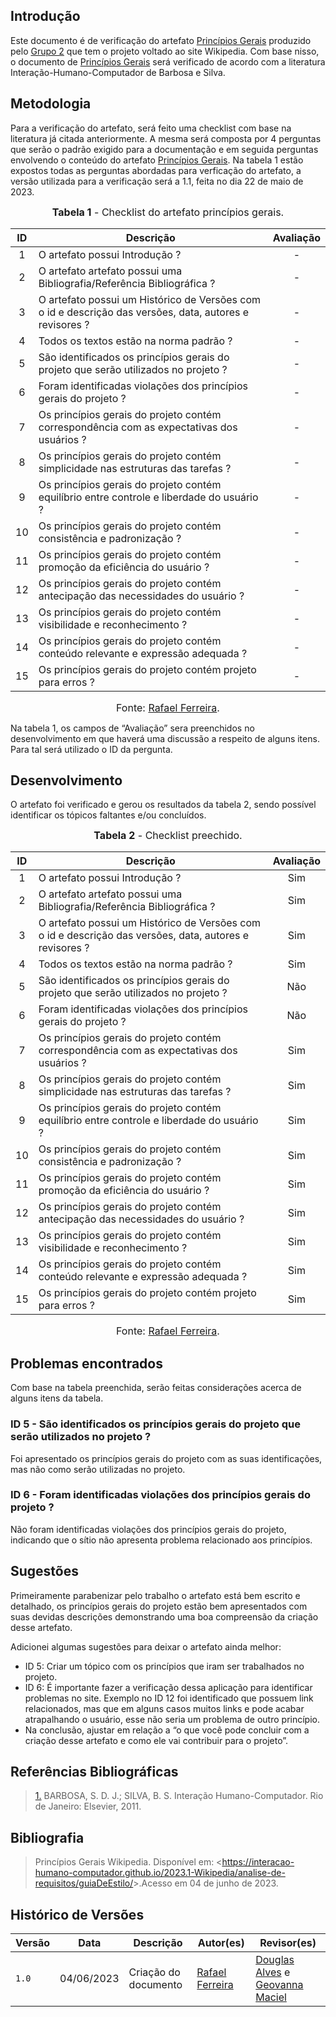 ## Introdução
Este documento é de verificação do artefato [Princípios Gerais](https://interacao-humano-computador.github.io/2023.1-Wikipedia/analise-de-requisitos/principiosGerais/) produzido pelo [Grupo 2](https://interacao-humano-computador.github.io/2023.1-Wikipedia/) que tem o projeto voltado ao site Wikipedia. Com base nisso, o documento de [Princípios Gerais](https://interacao-humano-computador.github.io/2023.1-Wikipedia/analise-de-requisitos/principiosGerais/) será verificado de acordo com a literatura Interação-Humano-Computador de Barbosa e Silva.

## Metodologia
Para a verificação do artefato, será feito uma checklist com base na literatura já citada anteriormente. A mesma será composta por 4 perguntas que serão o padrão exigido para a documentação e em seguida perguntas envolvendo o conteúdo do artefato [Princípios Gerais](https://interacao-humano-computador.github.io/2023.1-Wikipedia/analise-de-requisitos/principiosGerais/). Na tabela 1 estão expostos todas as perguntas abordadas para verficação do artefato, a versão utilizada para a verificação será a 1.1, feita no dia 22 de maio de 2023.

<font size="3"><p style="text-align: center"><b>Tabela 1</b> - Checklist do artefato princípios gerais. </p></font>

| ID  | Descrição     | Avaliação |
| :---: | --------------------------------------------------------------------------------------------------------------- | :---------: | 
| 1  | O artefato possui Introdução ?                                                                          | -        |
| 2  | O artefato artefato possui uma Bibliografia/Referência Bibliográfica ?                                  | -        |
| 3  | O artefato possui um Histórico de Versões com o id e descrição das versões, data, autores e revisores ? | -        |
| 4  | Todos os textos estão na norma padrão ?                                                                 | -        |
| 5  | São identificados os princípios gerais do projeto que serão utilizados no projeto ?                     | -        |
| 6  | Foram identificadas violações dos princípios gerais do projeto ?                                        | -        |
| 7  | Os princípios gerais do projeto contém correspondência com as expectativas dos usuários ?               | -        |
| 8  | Os princípios gerais do projeto contém simplicidade nas estruturas das tarefas ?                        | -        |
| 9  | Os princípios gerais do projeto contém equilíbrio entre controle e liberdade do usuário ?               | -        |
| 10 | Os princípios gerais do projeto contém consistência e padronização ?                                    | -        |
| 11 | Os princípios gerais do projeto contém promoção da eficiência do usuário ?                              | -        |
| 12 | Os princípios gerais do projeto contém antecipação das necessidades do usuário ?                        | -        |
| 13 | Os princípios gerais do projeto contém visibilidade e reconhecimento ?                                  | -        |
| 14 | Os princípios gerais do projeto contém conteúdo relevante e expressão adequada ?                        | -        |
| 15 | Os princípios gerais do projeto contém projeto para erros ?                                             | -        |

<font size="3"><p style="text-align: center">Fonte: [Rafael Ferreira](https://github.com/RafaelCLG0).</p></font>

Na tabela 1, os campos de “Avaliação” sera preenchidos no desenvolvimento em que haverá uma discussão a respeito de alguns itens. Para tal será utilizado o ID da pergunta.

## Desenvolvimento
O artefato foi verificado e gerou os resultados da tabela 2, sendo possível identificar os tópicos faltantes e/ou concluídos.

<font size="3"><p style="text-align: center"><b>Tabela 2</b> - Checklist preechido. </p></font> 

| ID  | Descrição     | Avaliação |
| :---: | --------------------------------------------------------------------------------------------------------------- | :---------: |
| 1  | O artefato possui Introdução ?                                                                          | Sim       |
| 2  | O artefato artefato possui uma Bibliografia/Referência Bibliográfica ?                                  | Sim       |
| 3  | O artefato possui um Histórico de Versões com o id e descrição das versões, data, autores e revisores ? | Sim       |
| 4  | Todos os textos estão na norma padrão ?                                                                 | Sim       |
| 5  | São identificados os princípios gerais do projeto que serão utilizados no projeto ?                     | Não       |
| 6  | Foram identificadas violações dos princípios gerais do projeto ?                                        | Não       |
| 7  | Os princípios gerais do projeto contém correspondência com as expectativas dos usuários ?               | Sim       |
| 8  | Os princípios gerais do projeto contém simplicidade nas estruturas das tarefas ?                        | Sim       |
| 9  | Os princípios gerais do projeto contém equilíbrio entre controle e liberdade do usuário ?               | Sim       |
| 10 | Os princípios gerais do projeto contém consistência e padronização ?                                    | Sim       |
| 11 | Os princípios gerais do projeto contém promoção da eficiência do usuário ?                              | Sim       |
| 12 | Os princípios gerais do projeto contém antecipação das necessidades do usuário ?                        | Sim       |
| 13 | Os princípios gerais do projeto contém visibilidade e reconhecimento ?                                  | Sim       |
| 14 | Os princípios gerais do projeto contém conteúdo relevante e expressão adequada ?                        | Sim       |
| 15 | Os princípios gerais do projeto contém projeto para erros ?                                             | Sim       |

<font size="3"><p style="text-align: center">Fonte: [Rafael Ferreira](https://github.com/RafaelCLG0).</p></font>

## Problemas encontrados
Com base na tabela preenchida, serão feitas considerações acerca de alguns itens da tabela.

### ID 5 - São identificados os princípios gerais do projeto que serão utilizados no projeto ?
Foi apresentado os princípios gerais do projeto com as suas identificações, mas não como serão utilizadas no projeto.

### ID 6 - Foram identificadas violações dos princípios gerais do projeto ?
Não foram identificadas violações dos princípios gerais do projeto, indicando que o sítio não apresenta problema relacionado aos princípios.

## Sugestões
Primeiramente parabenizar pelo trabalho o artefato está bem escrito e detalhado, os princípios gerais do projeto estão bem apresentados com suas devidas descrições demonstrando uma boa compreensão da criação desse artefato. 

Adicionei algumas sugestões para deixar o artefato ainda melhor:

* ID 5: Criar um tópico com os princípios que iram ser trabalhados no projeto.
* ID 6: É importante fazer a verificação dessa aplicação para identificar problemas no site. Exemplo no ID 12 foi identificado que possuem link relacionados, mas que em alguns casos muitos links e pode acabar atrapalhando o usuário, esse não seria um problema de outro princípio.
* Na conclusão, ajustar em relação a “o que você pode concluir com a criação desse artefato e como ele vai contribuir para o projeto”.

## Referências Bibliográficas
> <a id="REF1" href="#anchor_1">1.</a> BARBOSA, S. D. J.; SILVA, B. S. Interação Humano-Computador. Rio de Janeiro: Elsevier, 2011.

## Bibliografia
>Princípios Gerais Wikipedia. Disponível em: <<https://interacao-humano-computador.github.io/2023.1-Wikipedia/analise-de-requisitos/guiaDeEstilo/>>.Acesso em 04 de junho de 2023.

## Histórico de Versões

Versão  |   Data   | Descrição | Autor(es) | Revisor(es)
--------- | ------ | ------ | ---------- | ----------
 `1.0` | 04/06/2023 | Criação do documento | [Rafael Ferreira](https://github.com/RafaelCLG0) | [Douglas Alves](https://github.com/dougalvs) e [Geovanna Maciel](https://github.com/manuziny) |